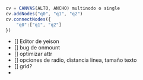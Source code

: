 ```javascript

cv = CANVAS(ALTO, ANCHO) multinodo o single
cv.addNodes("q0", "q1", "q2")
cv.connectNodes({
    "q0":["q1", "q2"]
})
```

- [] Editor de yeison
- [] bug de onmount
- [] optimizar attr
- [] opciones de radio, distancia linea, tamaño texto
- [] grid?
-
